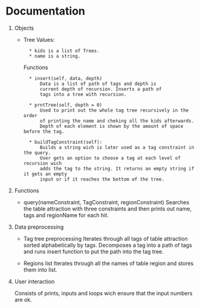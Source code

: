 # Documentation

1. Objects

	* Tree
		Values:
		
			* kids is a list of Trees.
			* name is a string.
		
		Functions
		
			* insert(self, data, depth)
				Data is a list of path of tags and depth is 
				current depth of recursion. Inserts a path of
				tags into a tree with recursion.
			
			* prntTree(self, depth = 0)
				Used to print out the whole tag tree recursively in the order
				of printing the name and cheking all the kids afterwards.
				Depth of each element is shown by the amount of space before the tag.
				
			* buildTagConstraint(self):
				Builds a string wich is later used as a tag constraint in the query.
				User gets an option to choose a tag at each level of recursion wich 
				adds the tag to the string. It returns an empty string if it gets an empty 
				input or if it reaches the bottom of the tree.

2. Functions

	* query(nameConstraint, TagConstraint, regionConstraint)
		Searches the table attraction with three constraints and then prints out name, tags and regionName for each hit.

3. Data preprocessing
	
	* Tag tree preprocessing
		Iterates through all tags of table attraction sorted alphabetically by tags. Decomposes a tag into a path of tags and runs
		insert function to put the path into the tag tree.
	
	* Regions list
		Iterates through all the names of table region and stores them into list.

4. User interaction

	Consists of prints, inputs and loops wich ensure that the input numbers are ok.
	
		
		
		
		
		
		
		
		
		
		
		
		
		
